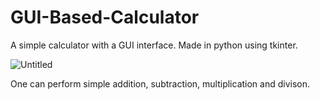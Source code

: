 # GUI-Based-Calculator
A simple calculator with a GUI interface. 
Made in python using tkinter.

![Untitled](https://user-images.githubusercontent.com/49993917/74966323-de259f80-543c-11ea-9762-0c7a16284cec.png)

One can perform simple addition, subtraction, multiplication and divison.
